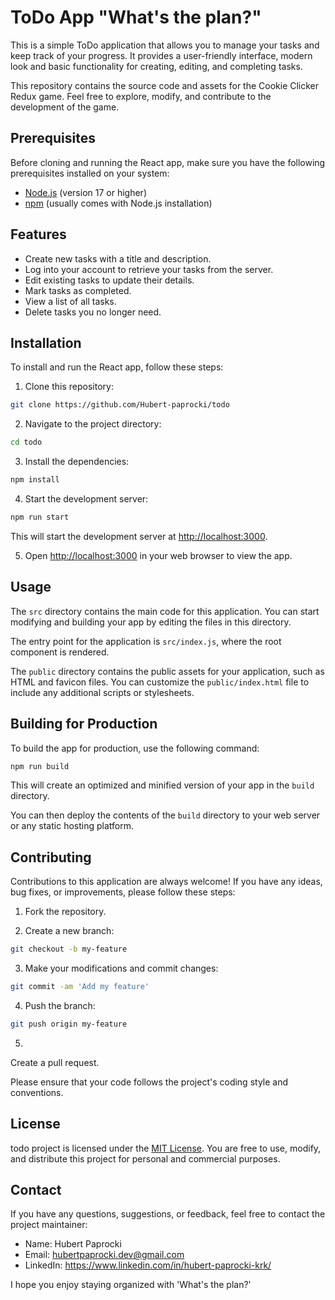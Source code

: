 # ToDo App "What's the plan?"

This is a simple ToDo application that allows you to manage your tasks and keep track of your progress. It provides a user-friendly interface, modern look and basic functionality for creating, editing, and completing tasks.

This repository contains the source code and assets for the Cookie Clicker Redux game. Feel free to explore, modify, and contribute to the development of the game.

## Prerequisites

Before cloning and running the React app, make sure you have the following prerequisites installed on your system:

- [Node.js](https://nodejs.org) (version 17 or higher)
- [npm](https://www.npmjs.com/) (usually comes with Node.js installation)

## Features

- Create new tasks with a title and description.
- Log into your account to retrieve your tasks from the server.
- Edit existing tasks to update their details.
- Mark tasks as completed.
- View a list of all tasks.
- Delete tasks you no longer need.

## Installation

To install and run the React app, follow these steps:

1. Clone this repository:

```bash
git clone https://github.com/Hubert-paprocki/todo
```

2. Navigate to the project directory:

```bash
cd todo
```

3. Install the dependencies:

```bash
npm install
```

4. Start the development server:

```bash
npm run start
```

This will start the development server at [http://localhost:3000](http://localhost:3000).

5. Open [http://localhost:3000](http://localhost:3000) in your web browser to view the app.

## Usage

The `src` directory contains the main code for this application. You can start modifying and building your app by editing the files in this directory.

The entry point for the application is `src/index.js`, where the root component is rendered.

The `public` directory contains the public assets for your application, such as HTML and favicon files. You can customize the `public/index.html` file to include any additional scripts or stylesheets.

## Building for Production

To build the app for production, use the following command:

```bash
npm run build
```

This will create an optimized and minified version of your app in the `build` directory.

You can then deploy the contents of the `build` directory to your web server or any static hosting platform.

## Contributing

Contributions to this application are always welcome! If you have any ideas, bug fixes, or improvements, please follow these steps:

1. Fork the repository.

2. Create a new branch:

```bash
git checkout -b my-feature
```

3. Make your modifications and commit changes:

```bash
git commit -am 'Add my feature'
```

4. Push the branch:

```bash
git push origin my-feature
```

5.

Create a pull request.

Please ensure that your code follows the project's coding style and conventions.

## License

todo project is licensed under the [MIT License](LICENSE). You are free to use, modify, and distribute this project for personal and commercial purposes.

## Contact

If you have any questions, suggestions, or feedback, feel free to contact the project maintainer:

- Name: Hubert Paprocki
- Email: hubertpaprocki.dev@gmail.com
- LinkedIn: https://www.linkedin.com/in/hubert-paprocki-krk/

I hope you enjoy staying organized with 'What's the plan?'
